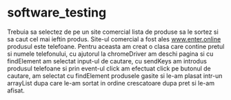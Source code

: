 # software_testing

Trebuia sa selectez de pe un site comercial lista de produse sa le sortez si sa caut cel mai ieftin produs.
Site-ul comercial a fost ales www.enter.online produsul este telefoane.
Pentru aceasta am creat o clasa care contine pretul si numele telefonului, cu ajutorul la chromeDriver am deschi pagina si cu 
findElement am selectat input-ul de cautare, cu sendKeys am introdus produsul telefoane si prin event-ul click am efectuat click
pe butonul de cautare, am selectat cu findElement produsele gasite si le-am plasat intr-un arrayList dupa care le-am sortat in
ordine crescatoare dupa pret si le-am afisat.
